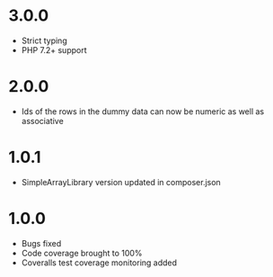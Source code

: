 3.0.0
==============================
- Strict typing 
- PHP 7.2+ support

2.0.0
==============================
- Ids of the rows in the dummy data can now be numeric as well as associative

1.0.1
==============================
- SimpleArrayLibrary version updated in composer.json

1.0.0
==============================
- Bugs fixed
- Code coverage brought to 100%
- Coveralls test coverage monitoring added
